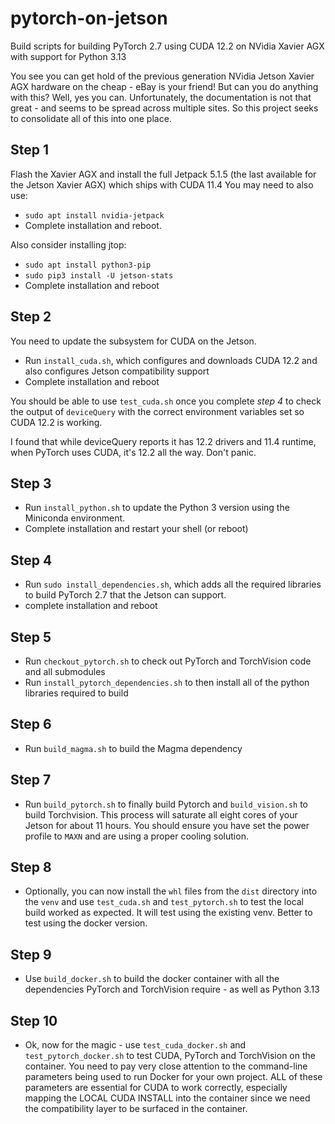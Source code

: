 # pytorch-on-jetson
Build scripts for building PyTorch 2.7 using CUDA 12.2 on NVidia Xavier AGX with support for Python 3.13

You see you can get hold of the previous generation NVidia Jetson Xavier AGX hardware on the cheap - eBay is your friend! But can you do anything with this? Well, yes you can. Unfortunately, the documentation is not that great - and seems to be spread across multiple sites. So this project seeks to consolidate all of this into one place. 

## Step 1
Flash the Xavier AGX and install the full Jetpack 5.1.5 (the last available for the Jetson Xavier AGX) which ships with CUDA 11.4
You may need to also use:
* `sudo apt install nvidia-jetpack` 
* Complete installation and reboot.

Also consider installing jtop:
* `sudo apt install python3-pip`
* `sudo pip3 install -U jetson-stats`
* Complete installation and reboot

## Step 2
You need to update the subsystem for CUDA on the Jetson. 
* Run `install_cuda.sh`, which configures and downloads CUDA 12.2 and also configures Jetson compatibility support 
* Complete installation and reboot
 
You should be able to use `test_cuda.sh` once you complete *step 4* to check the output of `deviceQuery` with the correct environment variables set so CUDA 12.2 is working. 

I found that while deviceQuery reports it has 12.2 drivers and 11.4 runtime, when PyTorch uses CUDA, it's 12.2 all the way. Don't panic.

## Step 3
* Run `install_python.sh` to update the Python 3 version using the Miniconda environment.
* Complete installation and restart your shell (or reboot) 

## Step 4
* Run `sudo install_dependencies.sh`, which adds all the required libraries to build PyTorch 2.7 that the Jetson can support.
* complete installation and reboot

## Step 5
* Run `checkout_pytorch.sh` to check out PyTorch and TorchVision code and all submodules
* Run `install_pytorch_dependencies.sh` to then install all of the python libraries required to build

## Step 6
* Run `build_magma.sh` to build the Magma dependency

## Step 7
* Run `build_pytorch.sh` to finally build Pytorch and `build_vision.sh` to build Torchvision. This process will saturate all eight cores of your Jetson for about 11 hours. You should ensure you have set the power profile to `MAXN` and are using a proper cooling solution.

## Step 8
* Optionally, you can now install the `whl` files from the `dist` directory into the `venv` and use `test_cuda.sh` and `test_pytorch.sh` to test the local build worked as expected. It will test using the existing venv. Better to test using the docker version.

## Step 9
* Use `build_docker.sh` to build the docker container with all the dependencies PyTorch and TorchVision require - as well as Python 3.13

## Step 10
* Ok, now for the magic - use `test_cuda_docker.sh` and `test_pytorch_docker.sh` to test CUDA, PyTorch and TorchVision on the container. You need to pay very close attention to the command-line parameters being used to run Docker for your own project. ALL of these parameters are essential for CUDA to work correctly, especially mapping the LOCAL CUDA INSTALL into the container since we need the compatibility layer to be surfaced in the container. 


